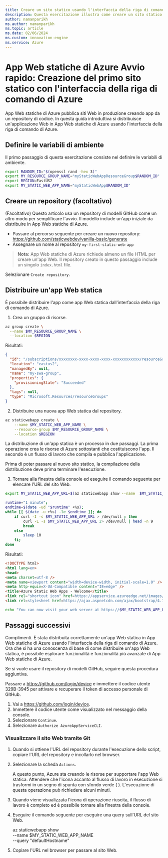 ```yaml
---
title: Creare un sito statico usando l'interfaccia della riga di comando di Azure
description: Questa esercitazione illustra come creare un sito statico in Azure.
author: namanparikh
ms.author: namanparikh
ms.topic: article
ms.date: 02/06/2024
ms.custom: innovation-engine
ms.service: Azure
---
```


# App Web statiche di Azure Avvio rapido: Creazione del primo sito statico con l'interfaccia della riga di comando di Azure

App Web statiche di Azure pubblica siti Web in produzione creando app da un repository di codice. In questa guida introduttiva si distribuisce un'applicazione Web in App Web statiche di Azure usando l'interfaccia della riga di comando di Azure.

## Definire le variabili di ambiente

Il primo passaggio di questa esercitazione consiste nel definire le variabili di ambiente.

```bash
export RANDOM_ID="$(openssl rand -hex 3)"
export MY_RESOURCE_GROUP_NAME="myStaticWebAppResourceGroup$RANDOM_ID"
export REGION=EastUS2
export MY_STATIC_WEB_APP_NAME="myStaticWebApp$RANDOM_ID"
```

## Creare un repository (facoltativo)

(Facoltativo) Questo articolo usa un repository di modelli GitHub come un altro modo per semplificare l'avvio. Il modello include un'app iniziale da distribuire in App Web statiche di Azure.

- Passare al percorso seguente per creare un nuovo repository: https://github.com/staticwebdev/vanilla-basic/generate
- Assegnare un nome al repository `my-first-static-web-app`

> **Nota:** App Web statiche di Azure richiede almeno un file HTML per creare un'app Web. Il repository creato in questo passaggio include un singolo `index.html` file.

Selezionare `Create repository`.

## Distribuire un'app Web statica

È possibile distribuire l'app come app Web statica dall'interfaccia della riga di comando di Azure.

1. Crea un gruppo di risorse.

```bash
az group create \
  --name $MY_RESOURCE_GROUP_NAME \
  --location $REGION
```

Risultati:

<!-- expected_similarity=0.3 -->
```json
{
  "id": "/subscriptions/xxxxxxxx-xxxx-xxxx-xxxx-xxxxxxxxxxxx/resourceGroups/my-swa-group",
  "location": "eastus2",
  "managedBy": null,
  "name": "my-swa-group",
  "properties": {
    "provisioningState": "Succeeded"
  },
  "tags": null,
  "type": "Microsoft.Resources/resourceGroups"
}
```

2. Distribuire una nuova app Web statica dal repository.

```bash
az staticwebapp create \
    --name $MY_STATIC_WEB_APP_NAME \
    --resource-group $MY_RESOURCE_GROUP_NAME \
    --location $REGION 
```

La distribuzione di un'app statica è un processo in due passaggi. La prima operazione crea le risorse di Azure sottostanti che costituiscono l'app. Il secondo è un flusso di lavoro che compila e pubblica l'applicazione.

Prima di poter passare al nuovo sito statico, la compilazione della distribuzione deve prima terminare l'esecuzione.

3. Tornare alla finestra della console ed eseguire il comando seguente per elencare l'URL del sito Web.

```bash
export MY_STATIC_WEB_APP_URL=$(az staticwebapp show --name  $MY_STATIC_WEB_APP_NAME --resource-group $MY_RESOURCE_GROUP_NAME --query "defaultHostname" -o tsv)
```

```bash
runtime="1 minute";
endtime=$(date -ud "$runtime" +%s);
while [[ $(date -u +%s) -le $endtime ]]; do
    if curl -I -s $MY_STATIC_WEB_APP_URL > /dev/null ; then 
        curl -L -s $MY_STATIC_WEB_APP_URL 2> /dev/null | head -n 9
        break
    else 
        sleep 10
    fi;
done
```

Risultati:

<!-- expected_similarity=0.3 -->
```HTML
<!DOCTYPE html>
<html lang=en>
<head>
<meta charset=utf-8 />
<meta name=viewport content="width=device-width, initial-scale=1.0" />
<meta http-equiv=X-UA-Compatible content="IE=edge" />
<title>Azure Static Web Apps - Welcome</title>
<link rel="shortcut icon" href=https://appservice.azureedge.net/images/static-apps/v3/favicon.svg type=image/x-icon />
<link rel=stylesheet href=https://ajax.aspnetcdn.com/ajax/bootstrap/4.1.1/css/bootstrap.min.css crossorigin=anonymous />
```

```bash
echo "You can now visit your web server at https://$MY_STATIC_WEB_APP_URL"
```

## Passaggi successivi

Complimenti. È stata distribuita correttamente un'app Web statica in App Web statiche di Azure usando l'interfaccia della riga di comando di Azure. Ora che si ha una conoscenza di base di come distribuire un'app Web statica, è possibile esplorare funzionalità e funzionalità più avanzate di App Web statiche di Azure.

Se si vuole usare il repository di modelli GitHub, seguire questa procedura aggiuntiva.

Passare a https://github.com/login/device e immettere il codice utente 329B-3945 per attivare e recuperare il token di accesso personale di GitHub.

1. Vai a https://github.com/login/device.
2. Immettere il codice utente come visualizzato nel messaggio della console.
3. Selezionare `Continue`.
4. Selezionare `Authorize AzureAppServiceCLI`.

### Visualizzare il sito Web tramite Git

1. Quando si ottiene l'URL del repository durante l'esecuzione dello script, copiare l'URL del repository e incollarlo nel browser.
2. Selezionare la scheda `Actions`.

   A questo punto, Azure sta creando le risorse per supportare l'app Web statica. Attendere che l'icona accanto al flusso di lavoro in esecuzione si trasformi in un segno di spunta con sfondo verde ( ). L'esecuzione di questa operazione può richiedere alcuni minuti.

3. Quando viene visualizzata l'icona di operazione riuscita, il flusso di lavoro è completo ed è possibile tornare alla finestra della console.
4. Eseguire il comando seguente per eseguire una query sull'URL del sito Web.

   az staticwebapp show \
     --name $MY_STATIC_WEB_APP_NAME \
     --query "defaultHostname"

5. Copiare l'URL nel browser per passare al sito Web.
